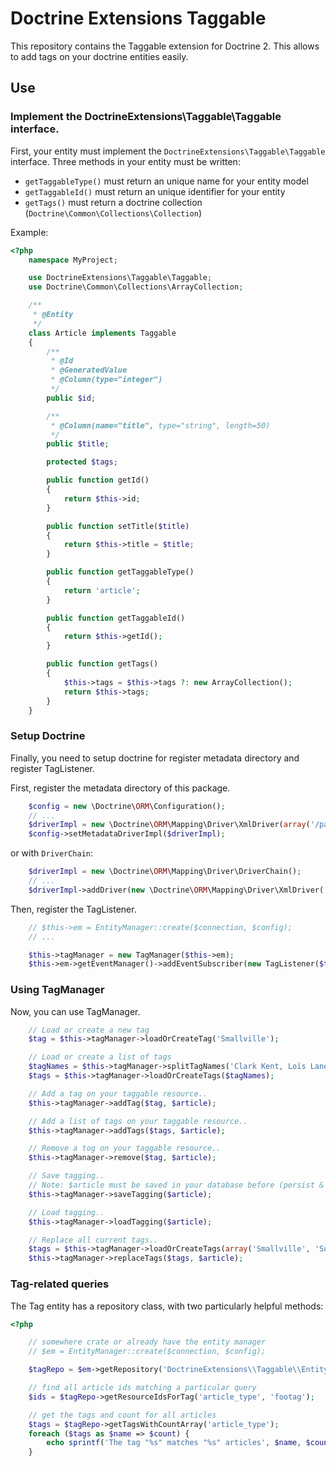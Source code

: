 # Doctrine Extensions Taggable

This repository contains the Taggable extension for Doctrine 2. This allows to add
tags on your doctrine entities easily.


## Use


### Implement the DoctrineExtensions\Taggable\Taggable interface.

First, your entity must implement the `DoctrineExtensions\Taggable\Taggable` interface.
Three methods in your entity must be written:

 * `getTaggableType()` must return an unique name for your entity model
 * `getTaggableId()` must return an unique identifier for your entity
 * `getTags()` must return a doctrine collection (`Doctrine\Common\Collections\Collection`)


Example:
```php
<?php
    namespace MyProject;

    use DoctrineExtensions\Taggable\Taggable;
    use Doctrine\Common\Collections\ArrayCollection;

    /**
     * @Entity
     */
    class Article implements Taggable
    {
        /**
         * @Id
         * @GeneratedValue
         * @Column(type="integer")
         */
        public $id;

        /**
         * @Column(name="title", type="string", length=50)
         */
        public $title;

        protected $tags;

        public function getId()
        {
            return $this->id;
        }

        public function setTitle($title)
        {
            return $this->title = $title;
        }

        public function getTaggableType()
        {
            return 'article';
        }

        public function getTaggableId()
        {
            return $this->getId();
        }

        public function getTags()
        {
            $this->tags = $this->tags ?: new ArrayCollection();
            return $this->tags;
        }
    }
```

### Setup Doctrine

Finally, you need to setup doctrine for register metadata directory and register TagListener.


First, register the metadata directory of this package.

```php
    $config = new \Doctrine\ORM\Configuration();
    // ...
    $driverImpl = new \Doctrine\ORM\Mapping\Driver\XmlDriver(array('/path/to/doctrine-extensions-taggable/metadata'));
    $config->setMetadataDriverImpl($driverImpl);
```

or with `DriverChain`:

```php
    $driverImpl = new \Doctrine\ORM\Mapping\Driver\DriverChain();
    // ...
    $driverImpl->addDriver(new \Doctrine\ORM\Mapping\Driver\XmlDriver('/path/to/doctrine-extensions-taggable/metadata'), 'DoctrineExtensions\\Taggable\\Entity');
```

Then, register the TagListener.

```php
    // $this->em = EntityManager::create($connection, $config);
    // ...

    $this->tagManager = new TagManager($this->em);
    $this->em->getEventManager()->addEventSubscriber(new TagListener($this->tagManager));
```

### Using TagManager

Now, you can use TagManager.

```php
    // Load or create a new tag
    $tag = $this->tagManager->loadOrCreateTag('Smallville');

    // Load or create a list of tags
    $tagNames = $this->tagManager->splitTagNames('Clark Kent, Loïs Lane, Superman'));
    $tags = $this->tagManager->loadOrCreateTags($tagNames);

    // Add a tag on your taggable resource..
    $this->tagManager->addTag($tag, $article);

    // Add a list of tags on your taggable resource..
    $this->tagManager->addTags($tags, $article);

    // Remove a tog on your taggable resource..
    $this->tagManager->remove($tag, $article);

    // Save tagging..
    // Note: $article must be saved in your database before (persist & flush)
    $this->tagManager->saveTagging($article);

    // Load tagging..
    $this->tagManager->loadTagging($article);

    // Replace all current tags..
    $tags = $this->tagManager->loadOrCreateTags(array('Smallville', 'Superman'));
    $this->tagManager->replaceTags($tags, $article);
```

### Tag-related queries

The Tag entity has a repository class, with two particularly helpful methods:

```php
<?php

    // somewhere crate or already have the entity manager
    // $em = EntityManager::create($connection, $config);

    $tagRepo = $em->getRepository('DoctrineExtensions\\Taggable\\Entity\\Tag');

    // find all article ids matching a particular query
    $ids = $tagRepo->getResourceIdsForTag('article_type', 'footag');

    // get the tags and count for all articles
    $tags = $tagRepo->getTagsWithCountArray('article_type');
    foreach ($tags as $name => $count) {
        echo sprintf('The tag "%s" matches "%s" articles', $name, $count);
    }
```
